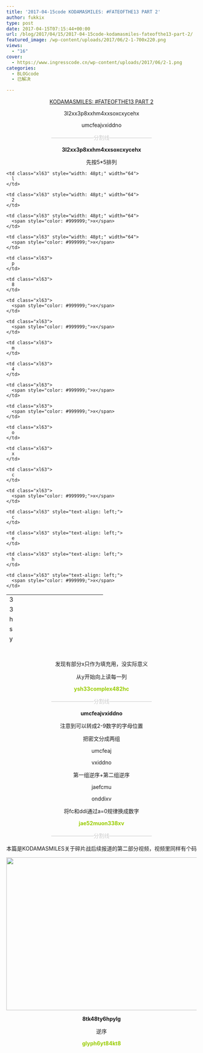 ```yaml
---
title: '2017-04-15code KODAMASMILES: #FATEOFTHE13 PART 2'
author: fukkix
type: post
date: 2017-04-15T07:15:44+00:00
url: /blog/2017/04/15/2017-04-15code-kodamasmiles-fateofthe13-part-2/
featured_image: /wp-content/uploads/2017/06/2-1-700x220.png
views:
  - "16"
cover:
  - https://www.ingresscode.cn/wp-content/uploads/2017/06/2-1.png
categories:
  - BLOGcode
  - 已解决

---
```

<p style="text-align: center;">
  <a href="http://investigate.ingress.com/2017/04/14/kodamasmiles-fateofthe13-part-2/">KODAMASMILES: #FATEOFTHE13 PART 2</a>
</p>

<p style="text-align: center;">
  3l2xx3p8xxhm4xxsoxcxycehx
</p>

<p style="text-align: center;">
  umcfeajvxiddno<!--more-->
</p>

<p style="text-align: center;">
  <span style="color: #cccccc;">————————分割线————————</span>
</p>

<p style="text-align: center;">
  <strong>3l2xx3p8xxhm4xxsoxcxycehx</strong>
</p>

<p style="text-align: center;">
  先按5*5排列
</p>

<table class=" aligncenter" style="border-collapse: collapse; width: 256px; height: 126px;" border="0" width="320" cellspacing="0" cellpadding="0">
  <colgroup> <col style="width: 48pt;" span="5" width="64" /> </colgroup> <tr style="height: 13.8pt;">
    <td class="xl63" style="height: 13.8pt; width: 48pt;" width="64" height="18">
      3
    </td>
    
    <td class="xl63" style="width: 48pt;" width="64">
      l
    </td>
    
    <td class="xl63" style="width: 48pt;" width="64">
      2
    </td>
    
    <td class="xl63" style="width: 48pt;" width="64">
      <span style="color: #999999;">x</span>
    </td>
    
    <td class="xl63" style="width: 48pt;" width="64">
      <span style="color: #999999;">x</span>
    </td>
  </tr>
  
  <tr style="height: 13.8pt;">
    <td class="xl63" style="height: 13.8pt;" height="18">
      3
    </td>
    
    <td class="xl63">
      p
    </td>
    
    <td class="xl63">
      8
    </td>
    
    <td class="xl63">
      <span style="color: #999999;">x</span>
    </td>
    
    <td class="xl63">
      <span style="color: #999999;">x</span>
    </td>
  </tr>
  
  <tr style="height: 13.8pt;">
    <td class="xl63" style="height: 13.8pt;" height="18">
      h
    </td>
    
    <td class="xl63">
      m
    </td>
    
    <td class="xl63">
      4
    </td>
    
    <td class="xl63">
      <span style="color: #999999;">x</span>
    </td>
    
    <td class="xl63">
      <span style="color: #999999;">x</span>
    </td>
  </tr>
  
  <tr style="height: 13.8pt;">
    <td class="xl63" style="height: 13.8pt;" height="18">
      s
    </td>
    
    <td class="xl63">
      o
    </td>
    
    <td class="xl63">
      x
    </td>
    
    <td class="xl63">
      c
    </td>
    
    <td class="xl63">
      <span style="color: #999999;">x</span>
    </td>
  </tr>
  
  <tr style="height: 13.8pt;">
    <td class="xl63" style="height: 13.8pt; text-align: left;" height="18">
      y
    </td>
    
    <td class="xl63" style="text-align: left;">
      c
    </td>
    
    <td class="xl63" style="text-align: left;">
      e
    </td>
    
    <td class="xl63" style="text-align: left;">
      h
    </td>
    
    <td class="xl63" style="text-align: left;">
      <span style="color: #999999;">x</span>
    </td>
  </tr>
</table>

&nbsp;

<p style="text-align: center;">
  发现有部分x只作为填充用，没实际意义
</p>

<p style="text-align: center;">
  从y开始向上读每一列
</p>

<p style="text-align: center;">
  <span style="color: #99cc00;"><strong>ysh33complex482hc</strong></span>
</p>

<p style="text-align: center;">
  <span style="color: #cccccc;">————————分割线————————</span>
</p>

<p style="text-align: center;">
  <strong>umcfeajvxiddno</strong>
</p>

<p style="text-align: center;">
  注意到可以转成2-9数字的字母位置
</p>

<p style="text-align: center;">
  把密文分成两组
</p>

<p style="text-align: center;">
  umcfeaj
</p>

<p style="text-align: center;">
  vxiddno
</p>

<p style="text-align: center;">
  第一组逆序+第二组逆序
</p>

<p style="text-align: center;">
  jaefcmu
</p>

<p style="text-align: center;">
  onddixv
</p>

<p style="text-align: center;">
  将fc和ddi通过a=0规律换成数字
</p>

<p style="text-align: center;">
  <span style="color: #99cc00;"><strong>jae52muon338xv</strong></span>
</p>

<p style="text-align: center;">
  <span style="color: #cccccc;">————————分割线————————</span>
</p>

<p style="text-align: center;">
  本篇是KODAMASMILES关于碎片战后续报道的第二部分视频，视频里同样有个码
</p>

<img class="size-full wp-image-141 aligncenter" src="https://www.ingresscode.cn/wp-content/uploads/2017/06/QQ图片20170415195704.jpg" alt="" width="720" height="405" srcset="https://www.ingresscode.cn/wp-content/uploads/2017/06/QQ图片20170415195704.jpg 720w, https://www.ingresscode.cn/wp-content/uploads/2017/06/QQ图片20170415195704-300x169.jpg 300w" sizes="(max-width: 720px) 100vw, 720px" />

<p style="text-align: center;">
  <strong>8tk48ty6hpylg</strong>
</p>

<p style="text-align: center;">
  逆序
</p>

<p style="text-align: center;">
  <span style="color: #99cc00;"><strong>glyph6yt84kt8</strong></span>
</p>

&nbsp;